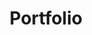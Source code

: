 ---
title: Portfolio
layout: portfolio

image1: /images/posts/getmeabus.png
bio1: After using the bus for a while I became frustrated that I wasn't able to easily find out when the buses were departing. Of course this problem has already been solved by others but I found their solutions to be either poor and outdated, or I had to pay for an app that wouldn't even guarantee full coverage!</p> <p>This is where <a href='http://getmeabus.com'>getmeabus.com</a> steps in. It simply locates you and plots all the nearby bus stops, then with a click of a bus stop it display the departure times. We currently have support for the UK.
---